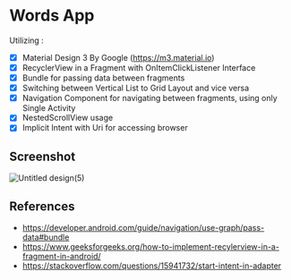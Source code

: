 # Words App
Utilizing :
- [x] Material Design 3 By Google (https://m3.material.io)
- [x] RecyclerView in a Fragment with OnItemClickListener Interface
- [x] Bundle for passing data between fragments
- [x] Switching between Vertical List to Grid Layout and vice versa 
- [x] Navigation Component for navigating between fragments, using only Single Activity
- [x] NestedScrollView usage
- [x] Implicit Intent with Uri for accessing browser

## Screenshot
![Untitled design(5)](https://github.com/PutraGandaD/F-AND24001121-synrgy7-put-WordsAppAndroid-ch3/assets/54593964/e5d09af6-5bd4-4f78-b715-d740f82d1ff4)

## References
- https://developer.android.com/guide/navigation/use-graph/pass-data#bundle
- https://www.geeksforgeeks.org/how-to-implement-recylerview-in-a-fragment-in-android/
- https://stackoverflow.com/questions/15941732/start-intent-in-adapter
